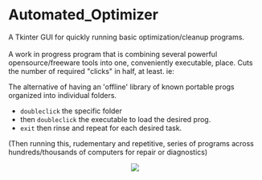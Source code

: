 # Automated_Optimizer

A Tkinter GUI for quickly running basic optimization/cleanup programs.<br><br>
A work in progress program that is combining several powerful opensource/freeware tools into one, conveniently executable, place. Cuts the number of required "clicks" in half, at least. ie:

The alternative of having an 'offline' library of known portable progs organized into individual folders. <br>
* `doubleclick` the specific folder<br>
* then `doubleclick` the executable to load the desired prog.<br>
* `exit` then rinse and repeat for each desired task. <br>

(Then running this, rudementary and repetitive, series of programs across hundreds/thousands of computers for repair or diagnostics)
<p align="center">
<img src='http://s16.postimg.org/gxucqw6k5/Untitled.png'>
</center>
